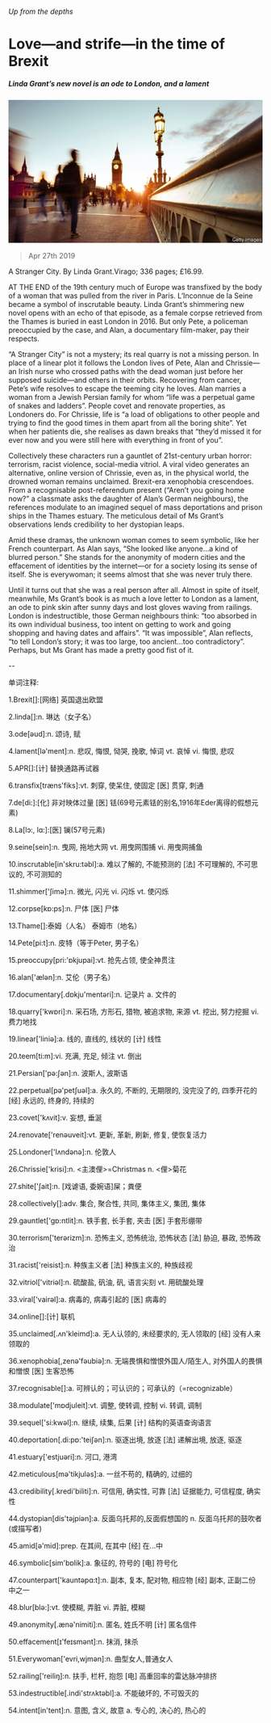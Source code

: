 ###### Up from the depths

# Love—and strife—in the time of Brexit 

##### Linda Grant’s new novel is an ode to London, and a lament 

![image](images/20190427_BKP505.jpg) 

> Apr 27th 2019 

A Stranger City. By Linda Grant.Virago; 336 pages; £16.99. 

AT THE END of the 19th century much of Europe was transfixed by the body of a woman that was pulled from the river in Paris. L’Inconnue de la Seine became a symbol of inscrutable beauty. Linda Grant’s shimmering new novel opens with an echo of that episode, as a female corpse retrieved from the Thames is buried in east London in 2016. But only Pete, a policeman preoccupied by the case, and Alan, a documentary film-maker, pay their respects. 

“A Stranger City” is not a mystery; its real quarry is not a missing person. In place of a linear plot it follows the London lives of Pete, Alan and Chrissie—an Irish nurse who crossed paths with the dead woman just before her supposed suicide—and others in their orbits. Recovering from cancer, Pete’s wife resolves to escape the teeming city he loves. Alan marries a woman from a Jewish Persian family for whom “life was a perpetual game of snakes and ladders”. People covet and renovate properties, as Londoners do. For Chrissie, life is “a load of obligations to other people and trying to find the good times in them apart from all the boring shite”. Yet when her patients die, she realises as dawn breaks that “they’d missed it for ever now and you were still here with everything in front of you”. 

Collectively these characters run a gauntlet of 21st-century urban horror: terrorism, racist violence, social-media vitriol. A viral video generates an alternative, online version of Chrissie, even as, in the physical world, the drowned woman remains unclaimed. Brexit-era xenophobia crescendoes. From a recognisable post-referendum present (“Aren’t you going home now?” a classmate asks the daughter of Alan’s German neighbours), the references modulate to an imagined sequel of mass deportations and prison ships in the Thames estuary. The meticulous detail of Ms Grant’s observations lends credibility to her dystopian leaps. 

Amid these dramas, the unknown woman comes to seem symbolic, like her French counterpart. As Alan says, “She looked like anyone…a kind of blurred person.” She stands for the anonymity of modern cities and the effacement of identities by the internet—or for a society losing its sense of itself. She is everywoman; it seems almost that she was never truly there. 

Until it turns out that she was a real person after all. Almost in spite of itself, meanwhile, Ms Grant’s book is as much a love letter to London as a lament, an ode to pink skin after sunny days and lost gloves waving from railings. London is indestructible, those German neighbours think: “too absorbed in its own individual business, too intent on getting to work and going shopping and having dates and affairs”. “It was impossible”, Alan reflects, “to tell London’s story; it was too large, too ancient…too contradictory”. Perhaps, but Ms Grant has made a pretty good fist of it. 

-- 

 单词注释:

1.Brexit[]:[网络] 英国退出欧盟 

2.linda[]:n. 琳达（女子名） 

3.ode[әud]:n. 颂诗, 赋 

4.lament[lә'ment]:n. 悲叹, 悔恨, 恸哭, 挽歌, 悼词 vt. 哀悼 vi. 悔恨, 悲叹 

5.APR[]:[计] 替换通路再试器 

6.transfix[træns'fiks]:vt. 刺穿, 使呆住, 使固定 [医] 贯穿, 刺通 

7.de[di:]:[化] 非对映体过量 [医] 铥(69号元素铥的别名,1916年Eder离得的假想元素) 

8.La[lɔ:, lɑ:]:[医] 镧(57号元素) 

9.seine[sein]:n. 曳网, 拖地大网 vt. 用曳网围捕 vi. 用曳网捕鱼 

10.inscrutable[in'skru:tәbl]:a. 难以了解的, 不能预测的 [法] 不可理解的, 不可思议的, 不可测知的 

11.shimmer['ʃimә]:n. 微光, 闪光 vi. 闪烁 vt. 使闪烁 

12.corpse[kɒ:ps]:n. 尸体 [医] 尸体 

13.Thame[]:泰姆（人名） 泰姆市（地名） 

14.Pete[pi:t]:n. 皮特（等于Peter, 男子名） 

15.preoccupy[pri:'ɒkjupai]:vt. 抢先占领, 使全神贯注 

16.alan['ælәn]:n. 艾伦（男子名） 

17.documentary[.dɒkju'mentәri]:n. 记录片 a. 文件的 

18.quarry['kwɒri]:n. 采石场, 方形石, 猎物, 被追求物, 来源 vt. 挖出, 努力挖掘 vi. 费力地找 

19.linear['liniә]:a. 线的, 直线的, 线状的 [计] 线性 

20.teem[ti:m]:vi. 充满, 充足, 倾注 vt. 倒出 

21.Persian['pә:ʃәn]:n. 波斯人, 波斯语 

22.perpetual[pә'petʃuәl]:a. 永久的, 不断的, 无期限的, 没完没了的, 四季开花的 [经] 永远的, 终身的, 持续的 

23.covet['kʌvit]:v. 妄想, 垂涎 

24.renovate['renәuveit]:vt. 更新, 革新, 刷新, 修复, 使恢复活力 

25.Londoner['lʌndәnә]:n. 伦敦人 

26.Chrissie['krisi]:n. <主澳俚>=Christmas  n. <俚>菊花 

27.shite['ʃait]:n. [戏谑语, 委婉语]屎；粪便 

28.collectively[]:adv. 集合, 聚合性, 共同, 集体主义, 集团, 集体 

29.gauntlet['gɒ:ntlit]:n. 铁手套, 长手套, 夹击 [医] 手套形绷带 

30.terrorism['terәrizm]:n. 恐怖主义, 恐怖统治, 恐怖状态 [法] 胁迫, 暴政, 恐怖政治 

31.racist['reisist]:n. 种族主义者 [法] 种族主义的, 种族歧视 

32.vitriol['vitriәl]:n. 硫酸盐, 矾油, 矾, 语言尖刻 vt. 用硫酸处理 

33.viral['vairәl]:a. 病毒的, 病毒引起的 [医] 病毒的 

34.online[]:[计] 联机 

35.unclaimed[.ʌn'kleimd]:a. 无人认领的, 未经要求的, 无人领取的 [经] 没有人来领取的 

36.xenophobia[,zenә'fәubiә]:n. 无端畏惧和憎恨外国人/陌生人, 对外国人的畏惧和憎恨 [医] 生客恐怖 

37.recognisable[]:a. 可辨认的；可认识的；可承认的（=recognizable） 

38.modulate['mɒdjuleit]:vt. 调整, 使转调, 控制 vi. 转调, 调制 

39.sequel['si:kwәl]:n. 继续, 续集, 后果 [计] 结构的英语查询语言 

40.deportation[.di:pɒ:'teiʃәn]:n. 驱逐出境, 放逐 [法] 递解出境, 放逐, 驱逐 

41.estuary['estjuәri]:n. 河口, 港湾 

42.meticulous[mә'tikjulәs]:a. 一丝不苟的, 精确的, 过细的 

43.credibility[.kredi'biliti]:n. 可信用, 确实性, 可靠 [法] 证据能力, 可信程度, 确实性 

44.dystopian[dis'tәjpiәn]:a. 反面乌托邦的,反面假想国的  n. 反面乌托邦的鼓吹者(或描写者) 

45.amid[ә'mid]:prep. 在其间, 在其中 [经] 在...中 

46.symbolic[sim'bɒlik]:a. 象征的, 符号的 [电] 符号化 

47.counterpart['kauntәpɑ:t]:n. 副本, 复本, 配对物, 相应物 [经] 副本, 正副二份中之一 

48.blur[blә:]:vt. 使模糊, 弄脏 vi. 弄脏, 模糊 

49.anonymity[.ænә'nimiti]:n. 匿名, 姓氏不明 [计] 匿名信件 

50.effacement[ɪ'feɪsmənt]:n. 抹消, 抹杀 

51.Everywoman['evri,wjmәn]:n. 曲型女人,普通女人 

52.railing['reiliŋ]:n. 扶手, 栏杆, 抱怨 [电] 高重回率的雷达脉冲排挤 

53.indestructible[.indi'strʌktәbl]:a. 不能破坏的, 不可毁灭的 

54.intent[in'tent]:n. 意图, 含义, 故意 a. 专心的, 决心的, 热心的 


